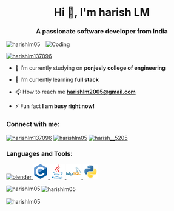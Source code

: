 <h1 align="center">Hi 👋, I'm harish LM</h1>
<h3 align="center">A passionate software developer from India</h3>
<img align="right" alt="Coding" width="400" src="https://raw.githubusercontent.com/anikakash/anikakash/main/assets/focus-animation.gif?raw=true">

<p align="left"> <img src="https://komarev.com/ghpvc/?username=harishlm05&label=Profile%20views&color=0e75b6&style=flat" alt="harishlm05" /> </p>

<p align="left"> <a href="https://twitter.com/harishlm137096" target="blank"><img src="https://img.shields.io/twitter/follow/harishlm137096?logo=twitter&style=for-the-badge" alt="harishlm137096" /></a> </p>

- 🔭 I’m currently studying on **ponjesly college of engineering**

- 🌱 I’m currently learning **full stack**

- 📫 How to reach me **harishlm2005@gmail.com**

- ⚡ Fun fact **I am busy right now!**

<h3 align="left">Connect with me:</h3>
<p align="left">
<a href="https://twitter.com/harishlm137096" target="blank"><img align="center" src="https://raw.githubusercontent.com/rahuldkjain/github-profile-readme-generator/master/src/images/icons/Social/twitter.svg" alt="harishlm137096" height="30" width="40" /></a>
<a href="https://linkedin.com/in/harishlm05" target="blank"><img align="center" src="https://raw.githubusercontent.com/rahuldkjain/github-profile-readme-generator/master/src/images/icons/Social/linked-in-alt.svg" alt="harishlm05" height="30" width="40" /></a>
<a href="https://instagram.com/harish__5205" target="blank"><img align="center" src="https://raw.githubusercontent.com/rahuldkjain/github-profile-readme-generator/master/src/images/icons/Social/instagram.svg" alt="harish__5205" height="30" width="40" /></a>
</p>

<h3 align="left">Languages and Tools:</h3>
<p align="left"> <a href="https://www.blender.org/" target="_blank" rel="noreferrer"> <img src="https://download.blender.org/branding/community/blender_community_badge_white.svg" alt="blender" width="40" height="40"/> </a> <a href="https://www.cprogramming.com/" target="_blank" rel="noreferrer"> <img src="https://raw.githubusercontent.com/devicons/devicon/master/icons/c/c-original.svg" alt="c" width="40" height="40"/> </a> <a href="https://www.java.com" target="_blank" rel="noreferrer"> <img src="https://raw.githubusercontent.com/devicons/devicon/master/icons/java/java-original.svg" alt="java" width="40" height="40"/> </a> <a href="https://www.mysql.com/" target="_blank" rel="noreferrer"> <img src="https://raw.githubusercontent.com/devicons/devicon/master/icons/mysql/mysql-original-wordmark.svg" alt="mysql" width="40" height="40"/> </a> <a href="https://www.python.org" target="_blank" rel="noreferrer"> <img src="https://raw.githubusercontent.com/devicons/devicon/master/icons/python/python-original.svg" alt="python" width="40" height="40"/> </a> </p>

<p><img align="left" src="https://github-readme-stats.vercel.app/api/top-langs?username=harishlm05&show_icons=true&locale=en&layout=compact" alt="harishlm05" /></p>

<p>&nbsp;<img align="center" src="https://github-readme-stats.vercel.app/api?username=harishlm05&show_icons=true&locale=en" alt="harishlm05" /></p>

<p><img align="center" src="https://github-readme-streak-stats.herokuapp.com/?user=harishlm05&" alt="harishlm05" /></p>
